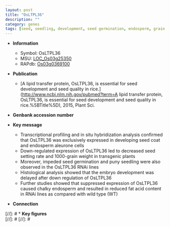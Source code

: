 ```yaml
---
layout: post
title: "OsLTPL36"
description: ""
category: genes
tags: [seed, seedling, development, seed germination, endosperm, grain weight]
---
```


* **Information**  
    + Symbol: OsLTPL36  
    + MSU: [LOC_Os03g25350](http://rice.plantbiology.msu.edu/cgi-bin/ORF_infopage.cgi?orf=LOC_Os03g25350)  
    + RAPdb: [Os03g0369100](http://rapdb.dna.affrc.go.jp/viewer/gbrowse_details/irgsp1?name=Os03g0369100)  

* **Publication**  
    + [A lipid transfer protein, OsLTPL36, is essential for seed development and seed quality in rice.](http://www.ncbi.nlm.nih.gov/pubmed?term=A lipid transfer protein, OsLTPL36, is essential for seed development and seed quality in rice.%5BTitle%5D), 2015, Plant Sci.

* **Genbank accession number**  

* **Key message**  
    + Transcriptional profiling and in situ hybridization analysis confirmed that OsLTPL36 was exclusively expressed in developing seed coat and endosperm aleurone cells
    + Down-regulated expression of OsLTPL36 led to decreased seed setting rate and 1000-grain weight in transgenic plants
    + Moreover, impeded seed germination and puny seedling were also observed in the OsLTPL36 RNAi lines
    + Histological analysis showed that the embryo development was delayed after down regulation of OsLTPL36
    + Further studies showed that suppressed expression of OsLTPL36 caused chalky endosperm and resulted in reduced fat acid content in RNAi lines as compared with wild type (WT)

* **Connection**  

[//]: # * **Key figures**  
[//]: # 
[//]: # 

